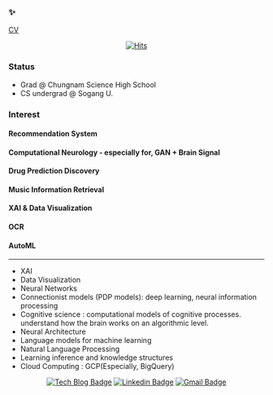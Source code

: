 ### ✨ 

[CV](cv.pdf)
<div align=center>

[![Hits](https://hits.seeyoufarm.com/api/count/incr/badge.svg?url=https%3A%2F%2Fgithub.com%2Fconatusss)](https://hits.seeyoufarm.com)
</div>

### Status
- Grad @ Chungnam Science High School
- CS undergrad @ Sogang U.


### Interest 
#### Recommendation System
#### Computational Neurology - especially for, GAN + Brain Signal
#### Drug Prediction Discovery
#### Music Information Retrieval
#### XAI & Data Visualization
#### OCR
#### AutoML


--------
- XAI
- Data Visualization
- Neural Networks
- Connectionist models (PDP models): deep learning, neural information processing
- Cognitive science : computational models of cognitive processes. understand how the brain works on an algorithmic level.
- Neural Architecture
- Language models for machine learning
- Natural Language Processing
- Learning inference and knowledge structures
- Cloud Computing : GCP(Especially, BigQuery)

<div align=center>

[![Tech Blog Badge](http://img.shields.io/badge/-Tech%20blog-black?style=flat-square&logo=github&link=https://underthelights.github.io/)](https://underthelights.github.io/) 
[![Linkedin Badge](https://img.shields.io/badge/-LinkedIn-blue?style=flat-square&logo=Linkedin&logoColor=white&link=https://www.linkedin.com/in/shim-kyu-hwan-a95b31198/)](https://www.linkedin.com/in/shim-kyu-hwan-a95b31198/) 
[![Gmail Badge](https://img.shields.io/badge/-Gmail-d14836?style=flat-square&logo=Gmail&logoColor=white&link=mailto:skh7343@cnsh.hs.kr)](mailto:skh7343@cnsh.hs.kr)
</div>

<!--
**underthelights/underthelights** is a ✨ _special_ ✨ repository because its `README.md` (this file) appears on your GitHub profile.

Here are some ideas to get you started:

- 🔭 I’m currently working on ...
- 🌱 I’m currently learning ...
- 👯 I’m looking to collaborate on ...
- 🤔 I’m looking for help with ...
- 💬 Ask me about ...
- 📫 How to reach me: ...
- 😄 Pronouns: ...
- ⚡ Fun fact: ...
-->

